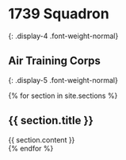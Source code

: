 <div class="hero">
  <div class="container" markdown="1">

1739 Squadron
===================
{: .display-4 .font-weight-normal}

Air Training Corps
------------------
{: .display-5 .font-weight-normal}

  </div>
</div>

{% for section in site.sections %}
  <section id="{{ section.title | slugify }}" class="section">
    <div class="container">
      <div class="row">
        <div class="col-md-12">
          <h2>{{ section.title }}</h2>
          {{ section.content }}
        </div>
      </div>
    </div>
  </section>
{% endfor %}
